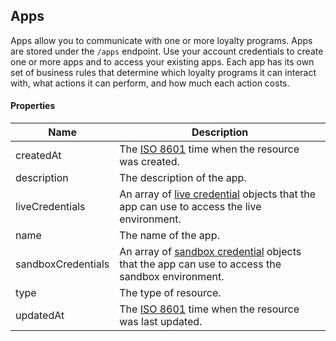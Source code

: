 ## Apps

Apps allow you to communicate with one or more loyalty programs. Apps are stored under the `/apps` endpoint. Use your account credentials to create one or more apps and to access your existing apps. Each app has its own set of business rules that determine which loyalty programs it can interact with, what actions it can perform, and how much each action costs.

#### Properties

<table>
    <thead>
        <tr>
            <th>Name</th>
            <th>Description</th>
        </tr>
    </thead>
    <tbody>
        <tr>
            <td>createdAt</td>
            <td>The <a href="http://en.wikipedia.org/wiki/ISO_8601">ISO 8601</a> time when the resource was created.</td>
        </tr>
        <tr>
            <td>description</td>
            <td>The description of the app.</td>
        </tr>
        <tr>
            <td>liveCredentials</td>
            <td>An array of <a href="#live-credentials">live credential</a> objects that the app can use to access the live environment.</td>
        </tr>
        <tr>
            <td>name</td>
            <td>The name of the app.</td>
        </tr>
        <tr>
            <td>sandboxCredentials</td>
            <td>An array of <a href="#sandbox-credentials">sandbox credential</a> objects that the app can use to access the sandbox environment.</td>
        </tr>
        <tr>
            <td>type</td>
            <td>The type of resource.</td>
        </tr>
        <tr>
            <td>updatedAt</td>
            <td>The <a href="http://en.wikipedia.org/wiki/ISO_8601">ISO 8601</a> time when the resource was last updated.</td>
        </tr>
    </tbody>
</table>














